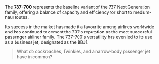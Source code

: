 The **737-700** represents the baseline variant of the 737 Next Generation family, offering a balance of capacity and efficiency for short to medium-haul routes.

Its success in the market has made it a favourite among airlines worldwide and has continued to cement the 737's reputation as the most successful passenger airliner family. The 737-700's versatility has even led to its use as a business jet, designated as the BBJ1.

> What do cockroaches, Twinkies, and a narrow-body passenger jet have in common?